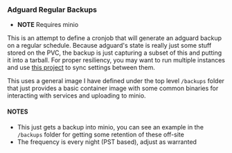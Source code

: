 ### Adguard Regular Backups

- **NOTE** Requires minio

This is an attempt to define a cronjob that will generate an adguard backup on a
regular schedule.  Because adguard's state is really just some stuff stored on the
PVC, the backup is just capturing a subset of this and putting it into a tarball.
For proper resiliency, you may want to run multiple instances and use [this 
project](https://github.com/bakito/adguardhome-sync) to sync settings between them.

This uses a general image I have defined under the top level `/backups` folder that
just provides a basic container image with some common binaries for interacting with
services and uploading to minio.

#### NOTES

- This just gets a backup into minio, you can see an example in the `/backups`
  folder for getting some retention of these off-site
- The frequency is every night (PST based), adjust as warranted
